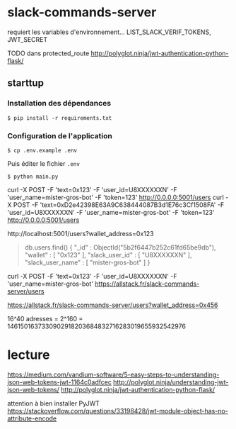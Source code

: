 # slack-commands-server

requiert les variables d'environnement...
LIST_SLACK_VERIF_TOKENS, JWT_SECRET

TODO dans protected_route
http://polyglot.ninja/jwt-authentication-python-flask/

## starttup
### Installation des dépendances
`$ pip install -r requirements.txt`

### Configuration de l'application
`$ cp .env.example .env`

Puis éditer le fichier `.env`

`$ python main.py`

curl -X POST -F 'text=0x123' -F 'user_id=U8XXXXXXN' -F 'user_name=mister-gros-bot' -F 'token=123' http://0.0.0.0:5001/users
curl -X POST -F 'text=0xD2e42398E63A9C638444087B3d1E76c3Cf1508FA' -F 'user_id=U8XXXXXXN' -F 'user_name=mister-gros-bot' -F 'token=123' http://0.0.0.0:5001/users

http://localhost:5001/users?wallet_address=0x123

> db.users.find()
{ "_id" : ObjectId("5b2f6447b252c61fd65be9db"), "wallet" : [ "0x123" ], "slack_user_id" : [ "U8XXXXXXN" ], "slack_user_name" : [ "mister-gros-bot" ] }

curl -X POST -F 'text=0x123' -F 'user_id=U8XXXXXXN' -F 'user_name=mister-gros-bot' https://allstack.fr/slack-commands-server/users

https://allstack.fr/slack-commands-server/users?wallet_address=0x456
    
16^40 adresses = 2^160 = 1461501637330902918203684832716283019655932542976

# lecture

https://medium.com/vandium-software/5-easy-steps-to-understanding-json-web-tokens-jwt-1164c0adfcec
http://polyglot.ninja/understanding-jwt-json-web-tokens/
http://polyglot.ninja/jwt-authentication-python-flask/

attention à bien installer PyJWT
https://stackoverflow.com/questions/33198428/jwt-module-object-has-no-attribute-encode
